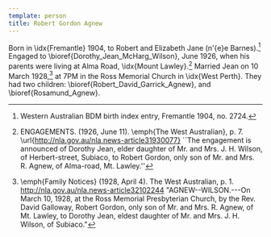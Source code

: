 ```yaml
---
template: person
title: Robert Gordon Agnew
---
```


Born in \idx{Fremantle} 1904, to Robert and Elizabeth Jane (n\'{e}e Barnes).[^BMD_WA_birth_1904]
Engaged to \bioref{Dorothy_Jean_McHarg_Wilson}, June 1926,
when his parents were living at Alma Road, \idx{Mount Lawley}.[^JeanRobertAgnewEngagement]
Married Jean on 10 March 1928,[^WestAust1928]
at 7PM in the Ross Memorial Church in \idx{West Perth}.
They had two children: \bioref{Robert_David_Garrick_Agnew}, and \bioref{Rosamund_Agnew}.

[^JeanRobertAgnewEngagement]:
	ENGAGEMENTS. (1926, June 11). \emph{The West Australian}, p. 7. \url{http://nla.gov.au/nla.news-article31930077}
	``The engagement is announced of Dorothy Jean, elder daughter of Mr. and Mrs. J. H. Wilson, of Herbert-street, Subiaco,
	to Robert Gordon, only son of Mr. and Mrs. R. Agnew, of Alma-road, Mt. Lawley.''

[^BMD_WA_birth_1904]:
	Western Australian BDM birth index entry, Fremantle 1904, no. 2724.

[^WestAust1928]:
	\emph{Family Notices} (1928, April 4). The West Australian, p. 1. http://nla.gov.au/nla.news-article32102244
	"AGNEW--WILSON.---On March 10, 1928, at the Ross Memorial Presbyterian Church, by the Rev. David Galloway,
	Robert Gordon, only son of Mr. and Mrs. R. Agnew, of Mt. Lawley,
	to Dorothy Jean, eldest daughter of Mr. and Mrs. J. H. Wilson, of Subiaco."
